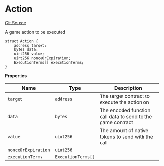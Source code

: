 # Action
[Git Source](https://github.com/PermissionlessGames/degen-casino/blob/9c6d5d70b9c8f85602727ed0d0bb7e05794c273b/src/AccountSystem7702Alt.sol)

A game action to be executed


```solidity
struct Action {
    address target;
    bytes data;
    uint256 value;
    uint256 nonceOrExpiration;
    ExecutionTerms[] executionTerms;
}
```

**Properties**

|Name|Type|Description|
|----|----|-----------|
|`target`|`address`|The target contract to execute the action on|
|`data`|`bytes`|The encoded function call data to send to the game contract|
|`value`|`uint256`|The amount of native tokens to send with the call|
|`nonceOrExpiration`|`uint256`||
|`executionTerms`|`ExecutionTerms[]`||

